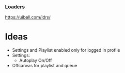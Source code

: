 ### Loaders

https://uiball.com/ldrs/

# Ideas

- Settings and Playlist enabled only for logged in profile
- Settings:
  - Autoplay On/Off
- Offcanvas for playlist and queue
